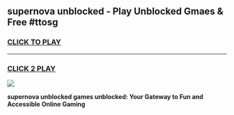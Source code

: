 
## supernova unblocked - Play Unblocked Gmaes & Free #ttosg
<h3>
<a href="https://news.freeplayer.one?title=supernova_unblocked&ref=03M">CLICK TO PLAY</a></h3>
<hr>

<h3>
<a href="https://news.freeplayer.one?title=supernova_unblocked&ref=03M">CLICK 2 PLAY</a>
  
</h3>

<a href="https://news.freeplayer.one?title=supernova_unblocked&ref=03M"><img src="https://clearcache.store/games.png"></a>


**supernova unblocked games unblocked: Your Gateway to Fun and Accessible Online Gaming**
